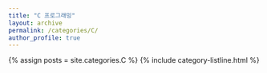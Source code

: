 ```yaml
---
title: "C 프로그래밍"
layout: archive
permalink: /categories/C/
author_profile: true
---
```


{% assign posts = site.categories.C %}
{% include category-listline.html %}




